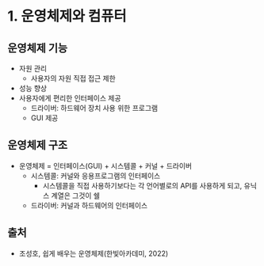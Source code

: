 # 1. 운영체제와 컴퓨터
## 운영체제 기능
  - 자원 관리
    - 사용자의 자원 직접 접근 제한
  - 성능 향상
  - 사용자에게 편리한 인터페이스 제공
    - 드라이버: 하드웨어 장치 사용 위한 프로그램
    - GUI 제공
  
## 운영체제 구조
- 운영체제 = 인터페이스(GUI) + 시스템콜 + 커널 + 드라이버
  - 시스템콜: 커널와 응용프로그램의 인터페이스
    - 시스템콜을 직접 사용하기보다는 각 언어별로의 API를 사용하게 되고, 유닉스 계열은 그것이 쉘
  - 드라이버: 커널과 하드웨어의 인터페이스


## 출처
- 조성호, 쉽게 배우는 운영체제(한빛아카데미, 2022)